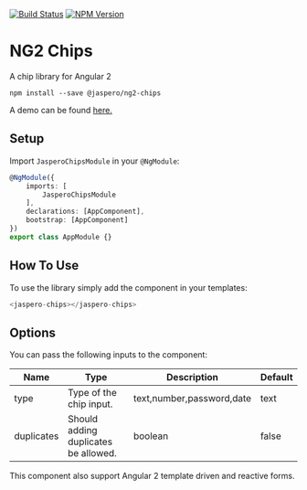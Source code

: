 [![Build Status](https://travis-ci.org/Jaspero/ng2-chips.svg?branch=master)](https://travis-ci.org/jaspero/ng2-chips)
[![NPM Version](https://img.shields.io/npm/v/@jaspero/ng2-chips.svg)](https://www.npmjs.com/package/@jaspero/ng2-chips)
# NG2 Chips
A chip library for Angular 2

```
npm install --save @jaspero/ng2-chips
```

A demo can be found [here.](https://jaspero.co/resources/projects/ng-chips)

## Setup
Import `JasperoChipsModule` in your `@NgModule`:

```ts
@NgModule({
    imports: [
        JasperoChipsModule
    ],
    declarations: [AppComponent],
    bootstrap: [AppComponent]
})
export class AppModule {}
```

## How To Use 
To use the library simply add the component in your templates:
```typescript
<jaspero-chips></jaspero-chips>
```

## Options

You can pass the following inputs to the component:

|Name|Type|Description|Default|
|---|---|---|---|
|type|Type of the chip input.|text,number,password,date|text|
|duplicates|Should adding duplicates be allowed.|boolean|false|

This component also support Angular 2 template driven and reactive forms.

 
